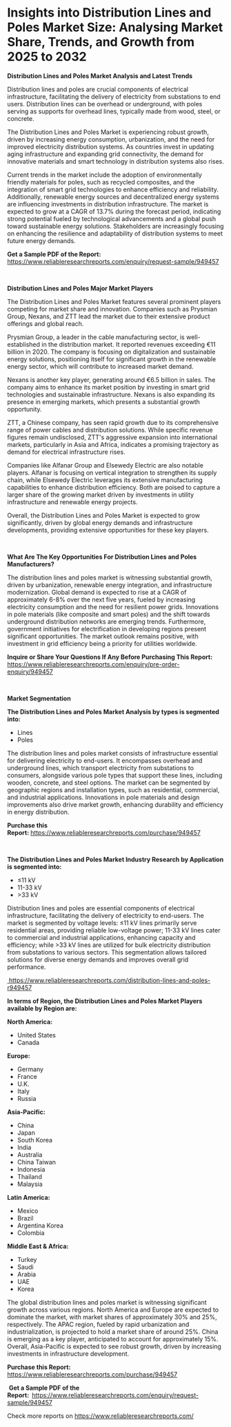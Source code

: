 <p><h1>Insights into Distribution Lines and Poles Market Size: Analysing Market Share, Trends, and Growth from 2025 to 2032</h1></p><p><strong>Distribution Lines and Poles Market Analysis and Latest Trends</strong></p>
<p><p>Distribution lines and poles are crucial components of electrical infrastructure, facilitating the delivery of electricity from substations to end users. Distribution lines can be overhead or underground, with poles serving as supports for overhead lines, typically made from wood, steel, or concrete. </p><p>The Distribution Lines and Poles Market is experiencing robust growth, driven by increasing energy consumption, urbanization, and the need for improved electricity distribution systems. As countries invest in updating aging infrastructure and expanding grid connectivity, the demand for innovative materials and smart technology in distribution systems also rises. </p><p>Current trends in the market include the adoption of environmentally friendly materials for poles, such as recycled composites, and the integration of smart grid technologies to enhance efficiency and reliability. Additionally, renewable energy sources and decentralized energy systems are influencing investments in distribution infrastructure. The market is expected to grow at a CAGR of 13.7% during the forecast period, indicating strong potential fueled by technological advancements and a global push toward sustainable energy solutions. Stakeholders are increasingly focusing on enhancing the resilience and adaptability of distribution systems to meet future energy demands.</p></p>
<p><strong>Get a Sample PDF of the Report:&nbsp;</strong> <a href="https://www.reliableresearchreports.com/enquiry/request-sample/949457?utm_campaign=2487&utm_medium=2&utm_source=Github&utm_content=ia&utm_term=06032025&utm_id=distribution-lines-and-poles">https://www.reliableresearchreports.com/enquiry/request-sample/949457</a></p>
<p>&nbsp;</p>
<p><strong>Distribution Lines and Poles Major Market Players</strong></p>
<p><p>The Distribution Lines and Poles Market features several prominent players competing for market share and innovation. Companies such as Prysmian Group, Nexans, and ZTT lead the market due to their extensive product offerings and global reach.</p><p>Prysmian Group, a leader in the cable manufacturing sector, is well-established in the distribution market. It reported revenues exceeding €11 billion in 2020. The company is focusing on digitalization and sustainable energy solutions, positioning itself for significant growth in the renewable energy sector, which will contribute to increased market demand.</p><p>Nexans is another key player, generating around €6.5 billion in sales. The company aims to enhance its market position by investing in smart grid technologies and sustainable infrastructure. Nexans is also expanding its presence in emerging markets, which presents a substantial growth opportunity.</p><p>ZTT, a Chinese company, has seen rapid growth due to its comprehensive range of power cables and distribution solutions. While specific revenue figures remain undisclosed, ZTT's aggressive expansion into international markets, particularly in Asia and Africa, indicates a promising trajectory as demand for electrical infrastructure rises.</p><p>Companies like Alfanar Group and Elsewedy Electric are also notable players. Alfanar is focusing on vertical integration to strengthen its supply chain, while Elsewedy Electric leverages its extensive manufacturing capabilities to enhance distribution efficiency. Both are poised to capture a larger share of the growing market driven by investments in utility infrastructure and renewable energy projects.</p><p>Overall, the Distribution Lines and Poles Market is expected to grow significantly, driven by global energy demands and infrastructure developments, providing extensive opportunities for these key players.</p></p>
<p>&nbsp;</p>
<p><strong>What Are The Key Opportunities For Distribution Lines and Poles Manufacturers?</strong></p>
<p><p>The distribution lines and poles market is witnessing substantial growth, driven by urbanization, renewable energy integration, and infrastructure modernization. Global demand is expected to rise at a CAGR of approximately 6-8% over the next five years, fueled by increasing electricity consumption and the need for resilient power grids. Innovations in pole materials (like composite and smart poles) and the shift towards underground distribution networks are emerging trends. Furthermore, government initiatives for electrification in developing regions present significant opportunities. The market outlook remains positive, with investment in grid efficiency being a priority for utilities worldwide.</p></p>
<p><strong>Inquire or Share Your Questions If Any Before Purchasing This Report:</strong> <a href="https://www.reliableresearchreports.com/enquiry/pre-order-enquiry/949457?utm_campaign=2487&utm_medium=2&utm_source=Github&utm_content=ia&utm_term=06032025&utm_id=distribution-lines-and-poles">https://www.reliableresearchreports.com/enquiry/pre-order-enquiry/949457</a></p>
<p>&nbsp;</p>
<p><strong>Market Segmentation</strong></p>
<p><strong>The Distribution Lines and Poles Market Analysis by types is segmented into:</strong></p>
<p><ul><li>Lines</li><li>Poles</li></ul></p>
<p><p>The distribution lines and poles market consists of infrastructure essential for delivering electricity to end-users. It encompasses overhead and underground lines, which transport electricity from substations to consumers, alongside various pole types that support these lines, including wooden, concrete, and steel options. The market can be segmented by geographic regions and installation types, such as residential, commercial, and industrial applications. Innovations in pole materials and design improvements also drive market growth, enhancing durability and efficiency in energy distribution.</p></p>
<p><strong>Purchase this Report:&nbsp;</strong><a href="https://www.reliableresearchreports.com/purchase/949457?utm_campaign=2487&utm_medium=2&utm_source=Github&utm_content=ia&utm_term=06032025&utm_id=distribution-lines-and-poles">https://www.reliableresearchreports.com/purchase/949457</a></p>
<p>&nbsp;</p>
<p><strong>The Distribution Lines and Poles Market Industry Research by Application is segmented into:</strong></p>
<p><ul><li>≤11 kV</li><li>11-33 kV</li><li>>33 kV</li></ul></p>
<p><p>Distribution lines and poles are essential components of electrical infrastructure, facilitating the delivery of electricity to end-users. The market is segmented by voltage levels: ≤11 kV lines primarily serve residential areas, providing reliable low-voltage power; 11-33 kV lines cater to commercial and industrial applications, enhancing capacity and efficiency; while >33 kV lines are utilized for bulk electricity distribution from substations to various sectors. This segmentation allows tailored solutions for diverse energy demands and improves overall grid performance.</p></p>
<p><a href="https://www.reliableresearchreports.com/distribution-lines-and-poles-r949457?utm_campaign=2487&utm_medium=2&utm_source=Github&utm_content=ia&utm_term=06032025&utm_id=distribution-lines-and-poles">&nbsp;https://www.reliableresearchreports.com/distribution-lines-and-poles-r949457</a></p>
<p><strong>In terms of Region, the Distribution Lines and Poles Market Players available by Region are:</strong></p>
<p>
    <p> <strong> North America: </strong>
        <ul>
            <li>United States</li>
            <li>Canada</li>
        </ul>
        </p> 
    <p> <strong> Europe: </strong>
        <ul>
            <li>Germany</li>
            <li>France</li>
            <li>U.K.</li>
            <li>Italy</li>
            <li>Russia</li>
        </ul>
        </p> 
    <p> <strong> Asia-Pacific: </strong>
        <ul>
            <li>China</li>
            <li>Japan</li>
            <li>South Korea</li>
            <li>India</li>
            <li>Australia</li>
            <li>China Taiwan</li>
            <li>Indonesia</li>
            <li>Thailand</li>
            <li>Malaysia</li>
        </ul>
        </p> 
    <p> <strong> Latin America: </strong>
        <ul>
            <li>Mexico</li>
            <li>Brazil</li>
            <li>Argentina Korea</li>
            <li>Colombia</li>
        </ul>
        </p> 
    <p> <strong> Middle East & Africa: </strong>
        <ul>
            <li>Turkey</li>
            <li>Saudi</li>
            <li>Arabia</li>
            <li>UAE</li>
            <li>Korea</li>
        </ul>
    </p>
    </p>
<p><p>The global distribution lines and poles market is witnessing significant growth across various regions. North America and Europe are expected to dominate the market, with market shares of approximately 30% and 25%, respectively. The APAC region, fueled by rapid urbanization and industrialization, is projected to hold a market share of around 25%. China is emerging as a key player, anticipated to account for approximately 15%. Overall, Asia-Pacific is expected to see robust growth, driven by increasing investments in infrastructure development.</p></p>
<p><strong>Purchase this Report: </strong><a href="https://www.reliableresearchreports.com/purchase/949457?utm_campaign=2487&utm_medium=2&utm_source=Github&utm_content=ia&utm_term=06032025&utm_id=distribution-lines-and-poles">https://www.reliableresearchreports.com/purchase/949457</a></p>
<p>&nbsp;<strong>Get a Sample PDF of the Report:&nbsp;&nbsp;</strong><a href="https://www.reliableresearchreports.com/enquiry/request-sample/949457?utm_campaign=2487&utm_medium=2&utm_source=Github&utm_content=ia&utm_term=06032025&utm_id=distribution-lines-and-poles">https://www.reliableresearchreports.com/enquiry/request-sample/949457</a></p>
<p><strong></strong></p>
<p>Check more reports on <a href="https://www.reliableresearchreports.com/?utm_campaign=2487&utm_medium=2&utm_source=Github&utm_content=ia&utm_term=06032025&utm_id=distribution-lines-and-poles">https://www.reliableresearchreports.com/</a></p>